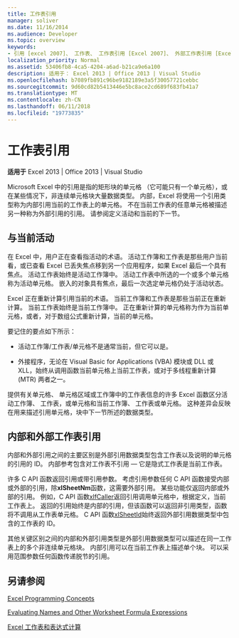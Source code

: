 ```yaml
---
title: 工作表引用
manager: soliver
ms.date: 11/16/2014
ms.audience: Developer
ms.topic: overview
keywords:
- 引用 [excel 2007]、 工作表、 工作表引用 [Excel 2007]、 外部工作表引用 [Excel 2007]、 活动工作表 [Excel 2007]、 当前工作表 [Excel 2007]、 内部的工作表引用 [Excel 2007]
localization_priority: Normal
ms.assetid: 53406fb8-4ca5-4204-a6ad-b21ca9e6a100
description: 适用于： Excel 2013 | Office 2013 | Visual Studio
ms.openlocfilehash: b7089fb891c96be9182189e3a5f30057721cebbc
ms.sourcegitcommit: 9d60cd82b5413446e5bc8ace2cd689f683fb41a7
ms.translationtype: MT
ms.contentlocale: zh-CN
ms.lasthandoff: 06/11/2018
ms.locfileid: "19773835"
---
```

# <a name="worksheet-references"></a>工作表引用

 **适用于** Excel 2013 | Office 2013 | Visual Studio 
  
Microsoft Excel 中的引用是指的矩形块的单元格 （它可能只有一个单元格），或在某些情况下，非连续单元格块大量数据类型。 内部，Excel 将使用一个引用类型称为内部引用当前的工作表上的单元格。 不在当前工作表的任意单元格被描述另一种称为外部引用的引用。 请参阅定义活动和当前的下一节。
  
## <a name="active-vs-current"></a>与当前活动

在 Excel 中，用户正在查看指活动的术语。 活动工作簿和工作表是那些用户当前看，或已查看 Excel 已丢失焦点移到另一个应用程序，如果 Excel 最后一个具有焦点。 活动工作表始终是活动工作簿中。 活动工作表中所选的一个或多个单元格称为活动单元格。 嵌入的对象具有焦点，最后一次选定单元格仍处于活动状态。 
  
Excel 正在重新计算引用当前的术语。 当前工作簿和工作表是那些当前正在重新计算。 当前工作表始终是当前工作簿中。 正在重新计算的单元格称为作为当前单元格，或者，对于数组公式重新计算，当前的单元格。 
  
要记住的要点如下所示：
  
- 活动工作簿/工作表/单元格不是通常当前，但它可以是。
    
- 外接程序，无论在 Visual Basic for Applications (VBA) 模块或 DLL 或 XLL，始终从调用函数当前单元格上当前工作表，或对于多线程重新计算 (MTR) 两者之一。
    
提供有关单元格、 单元格区域或工作簿中的工作表信息的许多 Excel 函数区分活动工作簿、 工作表，或单元格和当前工作簿、 工作表或单元格。 这种差异会反映在用来描述引用单元格，块中下一节所述的数据类型。
  
## <a name="internal-and-external-worksheet-references"></a>内部和外部工作表引用

内部和外部引用之间的主要区别是外部引用数据类型包含工作表以及说明的单元格的引用的 ID。 内部参考包含对工作表不引用 — 它是隐式工作表是当前工作表。 
  
许多 C API 函数返回引用或带引用参数。 考虑引用参数任何 C API 函数接受内部或外部的引用，除**xlSheetNm**函数，这需要外部引用。 某些功能仅返回内部或外部的引用。 例如，C API 函数[xlfCaller](xlfcaller.md)返回引用调用单元格中，根据定义，当前工作表上。 返回的引用始终是内部的引用，但该函数可以返回非引用类型，函数将不调用从工作表单元格。 C API 函数[xlSheetId](xlsheetid.md)始终返回外部引用数据类型中包含的工作表的 ID。 
  
其他关键区别之间的内部和外部引用类型是外部引用数据类型可以描述在同一工作表上的多个非连续单元格块。 内部引用可以在当前工作表上描述单个块。 可以采用范围参数任何函数传递脱节的引用。
  
## <a name="see-also"></a>另请参阅



[Excel Programming Concepts](excel-programming-concepts.md)
  
[Evaluating Names and Other Worksheet Formula Expressions](evaluating-names-and-other-worksheet-formula-expressions.md)
  
[Excel 工作表和表达式计算](excel-worksheet-and-expression-evaluation.md)

